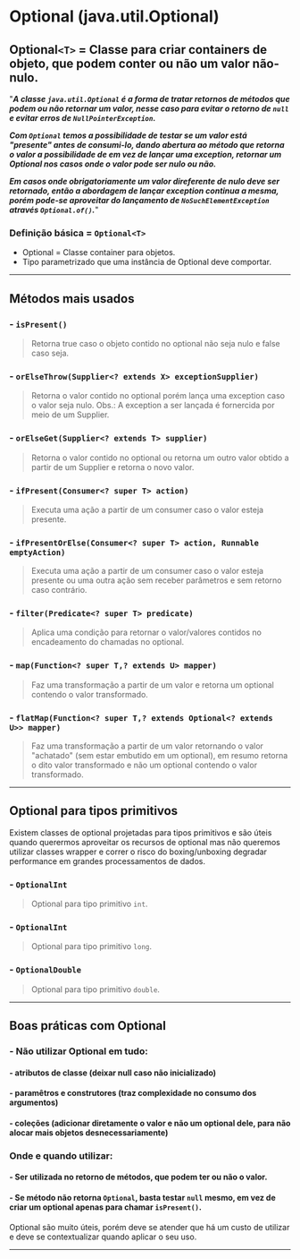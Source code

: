 # Optional (java.util.Optional)

## Optional`<T>` = Classe para criar containers de objeto, que podem conter ou não um valor não-nulo.

"***A classe `java.util.Optional` é a forma de tratar retornos de métodos que podem ou não retornar um valor, nesse caso para evitar o retorno de `null` e evitar erros de `NullPointerException`.***

***Com `Optional` temos a possibilidade de testar se um valor está "presente" antes de consumi-lo, dando abertura ao método que retorna o valor a possibilidade de em vez de lançar uma exception, retornar um Optional nos casos onde o valor pode ser nulo ou não.***

***Em casos onde obrigatoriamente um valor direferente de nulo deve ser retornado, então a abordagem de lançar exception continua a mesma, porém pode-se aproveitar do lançamento de `NoSuchElementException` através `Optional.of()`.***"

### Definição básica = `Optional<T>`
- Optional = Classe container para objetos.
- Tipo parametrizado que uma instância de Optional deve comportar.

------------

## Métodos mais usados

### - `isPresent()`
> Retorna true caso o objeto contido no optional não seja nulo e false caso seja.

### - `orElseThrow(Supplier<? extends X> exceptionSupplier)`
> Retorna o valor contido no optional porém lança uma exception caso o valor seja nulo.
Obs.: A exception a ser lançada é fornercida por meio de um Supplier.

### - `orElseGet(Supplier<? extends T> supplier)`
> Retorna o valor contido no optional ou retorna um outro valor obtido a partir de um Supplier e retorna o novo valor.

### - `ifPresent(Consumer<? super T> action)`
> Executa uma ação a partir de um consumer caso o valor esteja presente.

### - `ifPresentOrElse(Consumer<? super T> action, Runnable emptyAction)`
> Executa uma ação a partir de um consumer caso o valor esteja presente ou uma outra ação sem receber parâmetros e sem retorno caso contrário.

### - `filter(Predicate<? super T> predicate)`
> Aplica uma condição para retornar o valor/valores contidos no encadeamento do chamadas no optional.

### - `map(Function<? super T,? extends U> mapper)`
> Faz uma transformação a partir de um valor e retorna um optional contendo o valor transformado.

### - `flatMap(Function<? super T,? extends Optional<? extends U>> mapper)`
> Faz uma transformação a partir de um valor retornando o valor "achatado" (sem estar embutido em um optional), em resumo retorna o dito valor transformado e não um optional contendo o valor transformado.

------------

## Optional para tipos primitivos

Existem classes de optional projetadas para tipos primitivos e são úteis quando querermos aproveitar os recursos de optional mas não queremos utilizar classes wrapper e correr o risco do boxing/unboxing degradar performance em grandes processamentos de dados.

### - `OptionalInt`
> Optional para tipo primitivo `int`.

### - `OptionalInt`
> Optional para tipo primitivo `long`.

### - `OptionalDouble`
> Optional para tipo primitivo `double`.

------------

## Boas práticas com Optional

### - Não utilizar Optional em tudo:
#### - atributos de classe (deixar null caso não inicializado)
#### - paramêtros e construtores (traz complexidade no consumo dos argumentos)
#### - coleções (adicionar diretamente o valor e não um optional dele, para não alocar mais objetos desnecessariamente)

### Onde e quando utilizar:
#### - Ser utilizada no retorno de métodos, que podem ter ou não o valor.
#### - Se método não retorna `Optional`, basta testar `null` mesmo, em vez de criar um optional apenas para chamar `isPresent()`.

Optional são muito úteis, porém deve se atender que há um custo de utilizar e deve se contextualizar quando aplicar o seu uso.

------------

